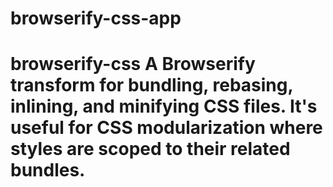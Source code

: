 # browserify-css-app
# browserify-css A Browserify transform for bundling, rebasing, inlining, and minifying CSS files. It's useful for CSS modularization where styles are scoped to their related bundles.
